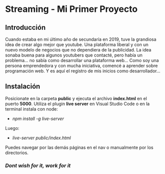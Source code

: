 # Streaming - Mi Primer Proyecto

## Introducción

Cuando estaba en mi último año de secundaría en 2019, tuve la grandiosa idea de crear algo mejor que youtube. Una plataforma liberal y con un nuevo modelo de negocios que no dependiera de la publicidad.  La idea sonaba buena para algunos youtubers que contacté, pero había un problema... no sabía como desarrollar una plataforma web...
Como soy una persona emprendedora y con mucha iniciativa, comencé a aprender sobre programación web. Y es aquí el registro de mis inicios como desarrollador...

## Instalación

Posicionate en la carpeta **public** y ejecuta el archivo **index.html** en el puerto **5000**. Utiliza el plugin **live server** en Visual Studio Code o en la terminal instala con node: 

- *npm install -g live-server*

Luego:

- *live-server public/index.html*

Puedes navegar por las demás páginas en el nav o manualmente por los directorios.

### ***Dont wish for it, work for it***
